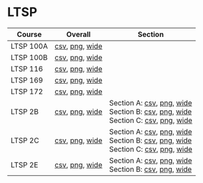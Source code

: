 # LTSP

| Course | Overall | Section |
| ------ | ------- | ------- |
| LTSP 100A | [csv](https://github.com/UCSD-Historical-Enrollment-Data/2023Winter/blob/main/overall/LTSP%20100A.csv), [png](https://raw.githubusercontent.com/UCSD-Historical-Enrollment-Data/2023Winter/main/plot_overall/LTSP%20100A.png), [wide](https://raw.githubusercontent.com/UCSD-Historical-Enrollment-Data/2023Winter/main/plot_overall_wide/LTSP%20100A.png) |  |
| LTSP 100B | [csv](https://github.com/UCSD-Historical-Enrollment-Data/2023Winter/blob/main/overall/LTSP%20100B.csv), [png](https://raw.githubusercontent.com/UCSD-Historical-Enrollment-Data/2023Winter/main/plot_overall/LTSP%20100B.png), [wide](https://raw.githubusercontent.com/UCSD-Historical-Enrollment-Data/2023Winter/main/plot_overall_wide/LTSP%20100B.png) |  |
| LTSP 116 | [csv](https://github.com/UCSD-Historical-Enrollment-Data/2023Winter/blob/main/overall/LTSP%20116.csv), [png](https://raw.githubusercontent.com/UCSD-Historical-Enrollment-Data/2023Winter/main/plot_overall/LTSP%20116.png), [wide](https://raw.githubusercontent.com/UCSD-Historical-Enrollment-Data/2023Winter/main/plot_overall_wide/LTSP%20116.png) |  |
| LTSP 169 | [csv](https://github.com/UCSD-Historical-Enrollment-Data/2023Winter/blob/main/overall/LTSP%20169.csv), [png](https://raw.githubusercontent.com/UCSD-Historical-Enrollment-Data/2023Winter/main/plot_overall/LTSP%20169.png), [wide](https://raw.githubusercontent.com/UCSD-Historical-Enrollment-Data/2023Winter/main/plot_overall_wide/LTSP%20169.png) |  |
| LTSP 172 | [csv](https://github.com/UCSD-Historical-Enrollment-Data/2023Winter/blob/main/overall/LTSP%20172.csv), [png](https://raw.githubusercontent.com/UCSD-Historical-Enrollment-Data/2023Winter/main/plot_overall/LTSP%20172.png), [wide](https://raw.githubusercontent.com/UCSD-Historical-Enrollment-Data/2023Winter/main/plot_overall_wide/LTSP%20172.png) |  |
| LTSP 2B | [csv](https://github.com/UCSD-Historical-Enrollment-Data/2023Winter/blob/main/overall/LTSP%202B.csv), [png](https://raw.githubusercontent.com/UCSD-Historical-Enrollment-Data/2023Winter/main/plot_overall/LTSP%202B.png), [wide](https://raw.githubusercontent.com/UCSD-Historical-Enrollment-Data/2023Winter/main/plot_overall_wide/LTSP%202B.png) | Section A: [csv](https://github.com/UCSD-Historical-Enrollment-Data/2023Winter/blob/main/section/LTSP%202B_A.csv), [png](https://raw.githubusercontent.com/UCSD-Historical-Enrollment-Data/2023Winter/main/plot_section/LTSP%202B_A.png), [wide](https://raw.githubusercontent.com/UCSD-Historical-Enrollment-Data/2023Winter/main/plot_section_wide/LTSP%202B_A.png)<br>Section B: [csv](https://github.com/UCSD-Historical-Enrollment-Data/2023Winter/blob/main/section/LTSP%202B_B.csv), [png](https://raw.githubusercontent.com/UCSD-Historical-Enrollment-Data/2023Winter/main/plot_section/LTSP%202B_B.png), [wide](https://raw.githubusercontent.com/UCSD-Historical-Enrollment-Data/2023Winter/main/plot_section_wide/LTSP%202B_B.png)<br>Section C: [csv](https://github.com/UCSD-Historical-Enrollment-Data/2023Winter/blob/main/section/LTSP%202B_C.csv), [png](https://raw.githubusercontent.com/UCSD-Historical-Enrollment-Data/2023Winter/main/plot_section/LTSP%202B_C.png), [wide](https://raw.githubusercontent.com/UCSD-Historical-Enrollment-Data/2023Winter/main/plot_section_wide/LTSP%202B_C.png) |
| LTSP 2C | [csv](https://github.com/UCSD-Historical-Enrollment-Data/2023Winter/blob/main/overall/LTSP%202C.csv), [png](https://raw.githubusercontent.com/UCSD-Historical-Enrollment-Data/2023Winter/main/plot_overall/LTSP%202C.png), [wide](https://raw.githubusercontent.com/UCSD-Historical-Enrollment-Data/2023Winter/main/plot_overall_wide/LTSP%202C.png) | Section A: [csv](https://github.com/UCSD-Historical-Enrollment-Data/2023Winter/blob/main/section/LTSP%202C_A.csv), [png](https://raw.githubusercontent.com/UCSD-Historical-Enrollment-Data/2023Winter/main/plot_section/LTSP%202C_A.png), [wide](https://raw.githubusercontent.com/UCSD-Historical-Enrollment-Data/2023Winter/main/plot_section_wide/LTSP%202C_A.png)<br>Section B: [csv](https://github.com/UCSD-Historical-Enrollment-Data/2023Winter/blob/main/section/LTSP%202C_B.csv), [png](https://raw.githubusercontent.com/UCSD-Historical-Enrollment-Data/2023Winter/main/plot_section/LTSP%202C_B.png), [wide](https://raw.githubusercontent.com/UCSD-Historical-Enrollment-Data/2023Winter/main/plot_section_wide/LTSP%202C_B.png)<br>Section C: [csv](https://github.com/UCSD-Historical-Enrollment-Data/2023Winter/blob/main/section/LTSP%202C_C.csv), [png](https://raw.githubusercontent.com/UCSD-Historical-Enrollment-Data/2023Winter/main/plot_section/LTSP%202C_C.png), [wide](https://raw.githubusercontent.com/UCSD-Historical-Enrollment-Data/2023Winter/main/plot_section_wide/LTSP%202C_C.png) |
| LTSP 2E | [csv](https://github.com/UCSD-Historical-Enrollment-Data/2023Winter/blob/main/overall/LTSP%202E.csv), [png](https://raw.githubusercontent.com/UCSD-Historical-Enrollment-Data/2023Winter/main/plot_overall/LTSP%202E.png), [wide](https://raw.githubusercontent.com/UCSD-Historical-Enrollment-Data/2023Winter/main/plot_overall_wide/LTSP%202E.png) | Section A: [csv](https://github.com/UCSD-Historical-Enrollment-Data/2023Winter/blob/main/section/LTSP%202E_A.csv), [png](https://raw.githubusercontent.com/UCSD-Historical-Enrollment-Data/2023Winter/main/plot_section/LTSP%202E_A.png), [wide](https://raw.githubusercontent.com/UCSD-Historical-Enrollment-Data/2023Winter/main/plot_section_wide/LTSP%202E_A.png)<br>Section B: [csv](https://github.com/UCSD-Historical-Enrollment-Data/2023Winter/blob/main/section/LTSP%202E_B.csv), [png](https://raw.githubusercontent.com/UCSD-Historical-Enrollment-Data/2023Winter/main/plot_section/LTSP%202E_B.png), [wide](https://raw.githubusercontent.com/UCSD-Historical-Enrollment-Data/2023Winter/main/plot_section_wide/LTSP%202E_B.png) |
